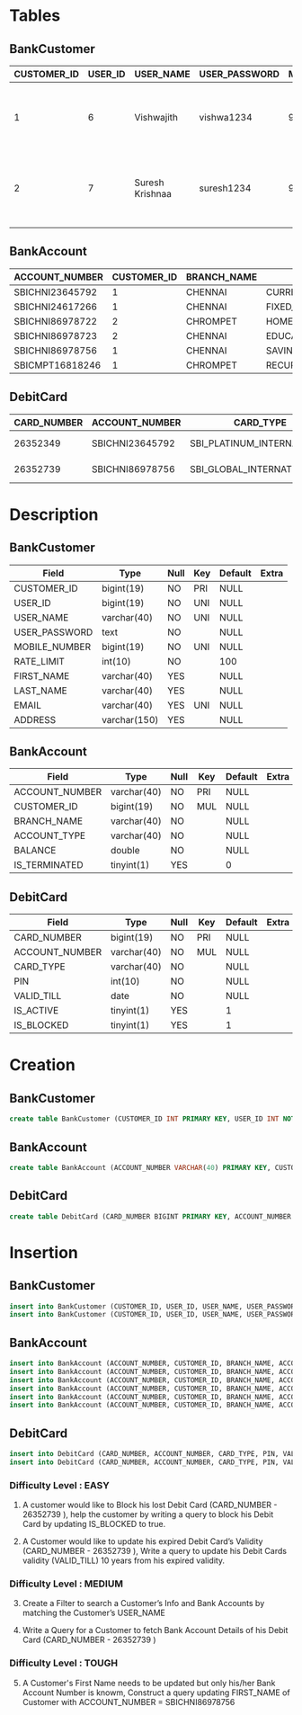 # Tables

## BankCustomer

| CUSTOMER_ID | USER_ID | USER_NAME       | USER_PASSWORD | MOBILE_NUMBER | RATE_LIMIT | FIRST_NAME | LAST_NAME | EMAIL                   | ADDRESS                                                             |
| ----------- | ------- | --------------- | ------------- | ------------- | ---------- | ---------- | --------- | ----------------------- | ------------------------------------------------------------------- |
| 1           | 6       | Vishwajith      | vishwa1234    | 9087269921    | 100        | Vishwajith | V         | vishwajith567@gmail.com | Plot no 24 Ramalinga 1st StrretShanthi nekethan colony Thoraipakkam |
| 2           | 7       | Suresh Krishnaa | suresh1234    | 9940419139    | 120        | Suresh     | Krishnaa  | shyrams1346@gmail.com   | 4/20 YADAVAL STREET KADAPERI WEST TAMBARAM                          |
|             |

## BankAccount

| ACCOUNT_NUMBER  | CUSTOMER_ID | BRANCH_NAME | ACCOUNT_TYPE              | BALANCE | IS_TERMINATED |
| --------------- | ----------- | ----------- | ------------------------- | ------- | ------------- |
| SBICHNI23645792 | 1           | CHENNAI     | CURRENT_ACCOUNT           | 3300    | 0             |
| SBICHNI24617266 | 1           | CHENNAI     | FIXED_DEPOSIT_ACCOUNT     | 40000   | 0             |
| SBICHNI86978722 | 2           | CHROMPET    | HOME_LOAN_ACCOUNT         | 300000  | 0             |
| SBICHNI86978723 | 2           | CHENNAI     | EDUCATION_LOAN_ACCOUNT    | 120000  | 0             |
| SBICHNI86978756 | 1           | CHENNAI     | SAVINGS_ACCOUNT           | 3000    | 0             |
| SBICMPT16818246 | 1           | CHROMPET    | RECURRING_DEPOSIT_ACCOUNT | 0       | 0             |

## DebitCard

| CARD_NUMBER | ACCOUNT_NUMBER  | CARD_TYPE                  | PIN  | VALID_TILL | IS_ACTIVE | IS_BLOCKED |
| ----------- | --------------- | -------------------------- | ---- | ---------- | --------- | ---------- |
| 26352349    | SBICHNI23645792 | SBI_PLATINUM_INTERNATIONAL | 1285 | 2021-04-30 | 1         | 0          |
| 26352739    | SBICHNI86978756 | SBI_GLOBAL_INTERNATIONAL   | 4389 | 2021-08-23 | 1         | 0          |

# Description

## BankCustomer

| Field         | Type         | Null | Key | Default | Extra |
| ------------- | ------------ | ---- | --- | ------- | ----- |
| CUSTOMER_ID   | bigint(19)   | NO   | PRI | NULL    |       |
| USER_ID       | bigint(19)   | NO   | UNI | NULL    |       |
| USER_NAME     | varchar(40)  | NO   | UNI | NULL    |       |
| USER_PASSWORD | text         | NO   |     | NULL    |       |
| MOBILE_NUMBER | bigint(19)   | NO   | UNI | NULL    |       |
| RATE_LIMIT    | int(10)      | NO   |     | 100     |       |
| FIRST_NAME    | varchar(40)  | YES  |     | NULL    |       |
| LAST_NAME     | varchar(40)  | YES  |     | NULL    |       |
| EMAIL         | varchar(40)  | YES  | UNI | NULL    |       |
| ADDRESS       | varchar(150) | YES  |     | NULL    |       |

## BankAccount

| Field          | Type        | Null | Key | Default | Extra |
| -------------- | ----------- | ---- | --- | ------- | ----- |
| ACCOUNT_NUMBER | varchar(40) | NO   | PRI | NULL    |       |
| CUSTOMER_ID    | bigint(19)  | NO   | MUL | NULL    |       |
| BRANCH_NAME    | varchar(40) | NO   |     | NULL    |       |
| ACCOUNT_TYPE   | varchar(40) | NO   |     | NULL    |       |
| BALANCE        | double      | NO   |     | NULL    |       |
| IS_TERMINATED  | tinyint(1)  | YES  |     | 0       |       |

## DebitCard

| Field          | Type        | Null | Key | Default | Extra |
| -------------- | ----------- | ---- | --- | ------- | ----- |
| CARD_NUMBER    | bigint(19)  | NO   | PRI | NULL    |       |
| ACCOUNT_NUMBER | varchar(40) | NO   | MUL | NULL    |       |
| CARD_TYPE      | varchar(40) | NO   |     | NULL    |       |
| PIN            | int(10)     | NO   |     | NULL    |       |
| VALID_TILL     | date        | NO   |     | NULL    |       |
| IS_ACTIVE      | tinyint(1)  | YES  |     | 1       |       |
| IS_BLOCKED     | tinyint(1)  | YES  |     | 1       |       |

# Creation

## BankCustomer

```sql
create table BankCustomer (CUSTOMER_ID INT PRIMARY KEY, USER_ID INT NOT NULL UNIQUE, USER_NAME VARCHAR(40) UNIQUE NOT NULL, USER_PASSWORD VARCHAR(300), MOBILE_NUMBER BIGINT UNIQUE NOT NULL,  RATE_LIMIT INT NOT NULL DEFAULT 100, FIRST_NAME VARCHAR(40), LAST_NAME VARCHAR(40), EMAIL VARCHAR(40) UNIQUE NOT NULL, ADDRESS VARCHAR(150));
```

## BankAccount

```sql
create table BankAccount (ACCOUNT_NUMBER VARCHAR(40) PRIMARY KEY, CUSTOMER_ID INT, BRANCH_NAME VARCHAR(40), ACCOUNT_TYPE VARCHAR(40), BALANCE DOUBLE, IS_TERMINATED BIT(1) DEFAULT false, CONSTRAINT fk_account FOREIGN KEY (CUSTOMER_ID) REFERENCES BankCustomer(CUSTOMER_ID) ON DELETE SET NULL);
```

## DebitCard

```sql
create table DebitCard (CARD_NUMBER BIGINT PRIMARY KEY, ACCOUNT_NUMBER VARCHAR(40), CARD_TYPE,VARCHAR(40) NOT NULL, PIN INT, VALID_TILL DATE, IS_ACTIVE BIT(1), IS_BLOCKED BIT(1), CONSTRAINT fk_debit_card FOREIGN KEY (ACCOUNT_NUMBER) REFERENCES BankAccount(ACCOUNT_NUMBER));
```

# Insertion

## BankCustomer

```sql
insert into BankCustomer (CUSTOMER_ID, USER_ID, USER_NAME, USER_PASSWORD, MOBILE_NUMBER, RATE_LIMIT, FIRST_NAME, LAST_NAME, EMAIL, ADDRESS) values(1, 6, 'Vishwajith', 'vishwa1234', 9087269921, 100, 'Vishwajith', 'V', 'vishwajith567@gmail.com', 'Plot no 24 Ramalinga 1st StrretShanthi nekethan colony Thoraipakkam');
insert into BankCustomer (CUSTOMER_ID, USER_ID, USER_NAME, USER_PASSWORD, MOBILE_NUMBER, RATE_LIMIT, FIRST_NAME, LAST_NAME, EMAIL, ADDRESS) values(2, 7, 'Suresh Krishnaa', 'suresh1234', 9940419139, 120, 'Suresh', 'Krishnaa', 'shyrams1346@gmail.com', '4/20 YADAVAL STREET KADAPERI WEST TAMBARAM');
```

## BankAccount

```sql
insert into BankAccount (ACCOUNT_NUMBER, CUSTOMER_ID, BRANCH_NAME, ACCOUNT_TYPE, BALANCE, IS_TERMINATED) values('SBICHNI23645792', 1, 'CHENNAI', 'CURRENT_ACCOUNT', 3300, 0);
insert into BankAccount (ACCOUNT_NUMBER, CUSTOMER_ID, BRANCH_NAME, ACCOUNT_TYPE, BALANCE, IS_TERMINATED) values('SBICHNI24617266', 1, 'CHENNAI', 'FIXED_DEPOSIT_ACCOUNT', 40000, 0);
insert into BankAccount (ACCOUNT_NUMBER, CUSTOMER_ID, BRANCH_NAME, ACCOUNT_TYPE, BALANCE, IS_TERMINATED) values('SBICHNI86978722', 2, 'CHROMPET', 'HOME_LOAN_ACCOUNT', 300000, 0);
insert into BankAccount (ACCOUNT_NUMBER, CUSTOMER_ID, BRANCH_NAME, ACCOUNT_TYPE, BALANCE, IS_TERMINATED) values('SBICHNI86978723', 2, 'CHENNAI', 'EDUCATION_LOAN_ACCOUNT', 120000, 0);
insert into BankAccount (ACCOUNT_NUMBER, CUSTOMER_ID, BRANCH_NAME, ACCOUNT_TYPE, BALANCE, IS_TERMINATED) values('SBICHNI86978756' , 1, 'CHENNAI', 'SAVINGS_ACCOUNT', 3000, 0);
insert into BankAccount (ACCOUNT_NUMBER, CUSTOMER_ID, BRANCH_NAME, ACCOUNT_TYPE, BALANCE, IS_TERMINATED) values('SBICMPT16818246', 1, 'CHROMPET', 'RECURRING_DEPOSIT_ACCOUNT', 0, 0);
```

## DebitCard

```sql
insert into DebitCard (CARD_NUMBER, ACCOUNT_NUMBER, CARD_TYPE, PIN, VALID_TILL, IS_ACTIVE, IS_BLOCKED) values(26352349, 'SBICHNI23645792', 'SBI_PLATINUM_INTERNATIONAL', 1285, '2021-04-30', 1, 0);
insert into DebitCard (CARD_NUMBER, ACCOUNT_NUMBER, CARD_TYPE, PIN, VALID_TILL, IS_ACTIVE, IS_BLOCKED) values( 26352739, 'SBICHNI86978756', 'SBI_GLOBAL_INTERNATIONAL', 4389, '2021-08-23', 1, 0);
```

### Difficulty Level : EASY

1. A customer would like to Block his lost Debit Card (CARD_NUMBER - 26352739 ), help the customer by writing a query to block his Debit Card by updating IS_BLOCKED to true.

2. A Customer would like to update his expired Debit Card’s Validity (CARD_NUMBER - 26352739 ), Write a query to update his Debit Cards validity (VALID_TILL) 10 years from his expired validity.

### Difficulty Level : MEDIUM

3. Create a Filter to search a Customer’s Info and Bank Accounts by matching the Customer’s USER_NAME

4. Write a Query for a Customer to fetch Bank Account Details of his Debit Card (CARD_NUMBER - 26352739 )

### Difficulty Level : TOUGH

5. A Customer's First Name needs to be updated but only his/her Bank Account Number is knowm, Construct a query updating FIRST_NAME of Customer with ACCOUNT_NUMBER = SBICHNI86978756
